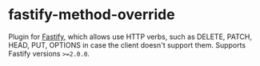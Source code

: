 # fastify-method-override

Plugin for [Fastify](http://fastify.io/), which allows use HTTP verbs, such as DELETE, PATCH, HEAD, PUT, OPTIONS in case the client doesn't support them. Supports Fastify versions `>=2.0.0`.
